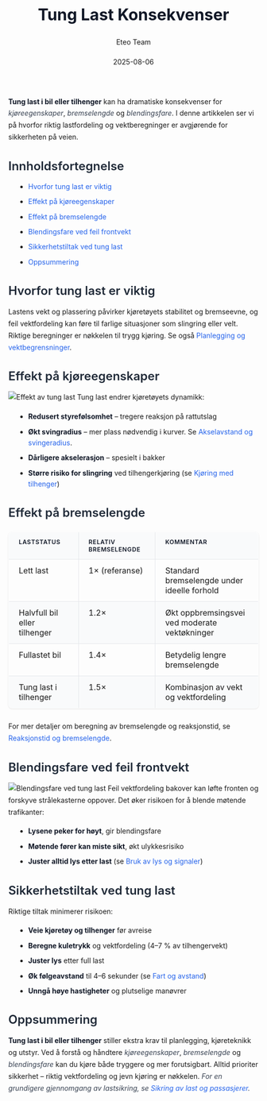 ﻿---
title: "Tung Last Konsekvenser"
date: 2025-08-06
draft: false
author: "Eteo Team"
description: "Guide to Tung Last Konsekvenser for Norwegian driving theory exam."
categories: ["Driving Theory"]
tags: ["driving", "theory", "safety"]
featured_image: "/blogs/teori/tung-last-konsekvenser/tung-last-konsekvenser-image.svg"
---
<style>
/* Base text styling */
.article-content {
  font-family: 'Inter', -apple-system, BlinkMacSystemFont, 'Segoe UI', Roboto, Oxygen, Ubuntu, Cantarell, 'Open Sans', 'Helvetica Neue', sans-serif;
  line-height: 1.6;
  color: #1f2937;
  font-size: 16px;
}
/* Headers */
h1 {
  font-size: 2rem;
  font-weight: 700;
  margin: 2rem 0 1.5rem;
  color: #111827;
}
h2 {
  font-size: 1.5rem;
  font-weight: 600;
  margin: 2rem 0 1rem;
  color: #1f2937;
}
h3 {
  font-size: 1.25rem;
  font-weight: 600;
  margin: 1.5rem 0 0.75rem;
  color: #374151;
}
/* Paragraphs */
p {
  margin: 1rem 0;
  line-height: 1.7;
}
/* Lists */
ul, ol {
  margin: 1rem 0 1rem 1.5rem;
  padding-left: 1rem;
}
li {
  margin-bottom: 0.5rem;
  line-height: 1.6;
}
/* Bold and emphasis text */
strong, b {
  font-weight: 700 !important;
  color: #111827;
}
em, i {
  font-style: italic;
  color: #374151;
}
strong em, b i, em strong, i b {
  font-weight: 700 !important;
  font-style: italic;
  color: #111827;
}
/* Links */
a {
  color: #2563eb;
  text-decoration: none;
  transition: color 0.2s ease;
}
a:hover {
  color: #1d4ed8;
  text-decoration: underline;
}
/* Code blocks */
pre, code {
  font-family: 'SFMono-Regular', Consolas, 'Liberation Mono', Menlo, monospace;
  background-color: #f3f4f6;
  border-radius: 0.375rem;
  font-size: 0.875em;
}
pre {
  padding: 1rem;
  overflow-x: auto;
  margin: 1rem 0;
}
code {
  padding: 0.2em 0.4em;
}
/* Blockquotes */
blockquote {
  border-left: 4px solid #e5e7eb;
  margin: 1.5rem 0;
  padding: 0.75rem 1rem 0.75rem 1.5rem;
  background-color: #f9fafb;
  color: #4b5563;
  font-style: italic;
}
/* Tables */
table {
  margin: 1.5rem auto !important;
  border-collapse: collapse !important;
  width: 100% !important;
  max-width: 100%;
  box-shadow: 0 1px 3px rgba(0,0,0,0.1) !important;
  border-radius: 0.5rem !important;
  overflow: hidden !important;
  border: 1px solid #e5e7eb !important;
  display: table !important;
}
th, td {
  padding: 0.75rem 1.25rem !important;
  text-align: left !important;
  border: 1px solid #e5e7eb !important;
  vertical-align: top;
}
th {
  background-color: #f9fafb !important;
  font-weight: 600 !important;
  color: #111827 !important;
  text-transform: uppercase !important;
  font-size: 0.75rem !important;
  letter-spacing: 0.05em !important;
}
tr:nth-child(even) {
  background-color: #f9fafb !important;
}
tr:hover {
  background-color: #f3f4f6 !important;
}
/* Responsive adjustments */
@media (max-width: 768px) {
  .article-content {
    font-size: 15px;
  }
  h1 { font-size: 1.75rem; }
  h2 { font-size: 1.375rem; }
  h3 { font-size: 1.125rem; }
  table {
    display: block !important;
    overflow-x: auto !important;
    -webkit-overflow-scrolling: touch;
  }
}
</style>
**Tung last i bil eller tilhenger** kan ha dramatiske konsekvenser for *kjøreegenskaper*, *bremselengde* og *blendingsfare*. I denne artikkelen ser vi på hvorfor riktig lastfordeling og vektberegninger er avgjørende for sikkerheten på veien.
## Innholdsfortegnelse
* [Hvorfor tung last er viktig](#hvorfor-tung-last-er-viktig)
* [Effekt på kjøreegenskaper](#effekt-på-kjøreegenskaper)
* [Effekt på bremselengde](#effekt-på-bremselengde)
* [Blendingsfare ved feil frontvekt](#blendingsfare-ved-feil-frontvekt)
* [Sikkerhetstiltak ved tung last](#sikkerhetstiltak-ved-tung-last)
* [Oppsummering](#oppsummering)
## Hvorfor tung last er viktig
Lastens vekt og plassering påvirker kjøretøyets stabilitet og bremseevne, og feil vektfordeling kan føre til farlige situasjoner som slingring eller velt. Riktige beregninger er nøkkelen til trygg kjøring.
Se også [Planlegging og vektbegrensninger](/blogs/teori/kjoring-med-tilhenger#planlegging-og-vektbegrensninger "Planlegging og vektbegrensninger - Kjøring med tilhenger").
## Effekt på kjøreegenskaper
![Effekt av tung last](/blogs/teori/tung-last-konsekvenser/tung-last-effekter.svg)
Tung last endrer kjøretøyets dynamikk:
* **Redusert styrefølsomhet** – tregere reaksjon på rattutslag
* **Økt svingradius** – mer plass nødvendig i kurver. Se [Akselavstand og svingeradius](/blogs/teori/akselavstand-og-svingeradius "Akselavstand og svingeradius – Hvordan akselavstand påvirker svingradius og stabilitet").
* **Dårligere akselerasjon** – spesielt i bakker
* **Større risiko for slingring** ved tilhengerkjøring (se [Kjøring med tilhenger](/blogs/teori/kjoring-med-tilhenger#kjoreteknikk-med-tilhenger "Kjøring med tilhenger – Kjøreteknikk med tilhenger"))
## Effekt på bremselengde
| Laststatus              | Relativ bremselengde | Kommentar                                |
|-------------------------|---------------------:|-------------------------------------------|
| Lett last               | 1× (referanse)       | Standard bremselengde under ideelle forhold |
| Halvfull bil eller tilhenger | 1.2×           | Økt oppbremsingsvei ved moderate vektøkninger |
| Fullastet bil           | 1.4×                 | Betydelig lengre bremselengde            |
| Tung last i tilhenger   | 1.5×                 | Kombinasjon av vekt og vektfordeling     |
For mer detaljer om beregning av bremselengde og reaksjonstid, se [Reaksjonstid og bremselengde](/blogs/teori/reaksjonstid-og-bremselengde "Reaksjonstid og bremselengde – Dypdykk i reaksjonstid og bremselengde").
## Blendingsfare ved feil frontvekt
![Blendingsfare ved tung last](/blogs/teori/tung-last-konsekvenser/tung-last-blendingsfare.svg)
Feil vektfordeling bakover kan løfte fronten og forskyve strålekasterne oppover. Det øker risikoen for å blende møtende trafikanter:
* **Lysene peker for høyt**, gir blendingsfare
* **Møtende fører kan miste sikt**, økt ulykkesrisiko
* **Juster alltid lys etter last** (se [Bruk av lys og signaler](/blogs/teori/bruk-av-lys-og-signaler#ukentlig-kontroll "Bruk av lys og signaler – Ukentlig kontroll for lyshøyde"))
## Sikkerhetstiltak ved tung last
Riktige tiltak minimerer risikoen:
* **Veie kjøretøy og tilhenger** før avreise
* **Beregne kuletrykk** og vektfordeling (4–7 % av tilhengervekt)
* **Juster lys** etter full last
* **Øk følgeavstand** til 4–6 sekunder (se [Fart og avstand](/blogs/teori/fart-og-avstand "Fart og avstand – Guide til riktig hastighet og følgeavstand"))
* **Unngå høye hastigheter** og plutselige manøvrer
## Oppsummering
**Tung last i bil eller tilhenger** stiller ekstra krav til planlegging, kjøreteknikk og utstyr. Ved å forstå og håndtere *kjøreegenskaper*, *bremselengde* og *blendingsfare* kan du kjøre både tryggere og mer forutsigbart. Alltid prioriter sikkerhet – riktig vektfordeling og jevn kjøring er nøkkelen.
_For en grundigere gjennomgang av lastsikring, se [Sikring av last og passasjerer](/blogs/teori/sikring-av-last-og-passasjerer "Sikring av last og passasjerer – Guide til sikker lastsikring")._